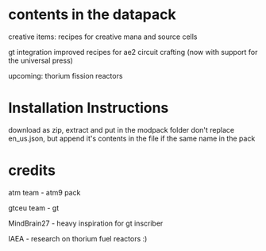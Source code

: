 # contents in the datapack

creative items: recipes for creative mana and source cells

gt integration improved recipes for ae2 circuit crafting (now with support for the universal press)

upcoming: thorium fission reactors

# Installation Instructions

download as zip, extract and put in the modpack folder
don't replace en_us.json, but append it's contents in the file if the same name in the pack

# credits

atm team - atm9 pack

gtceu team - gt

MindBrain27 - heavy inspiration for gt inscriber

IAEA - research on thorium fuel reactors :)
